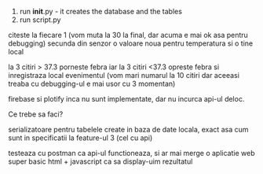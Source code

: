 1) run __init__.py - it creates the database and the tables
2) run script.py 

citeste la fiecare 1 (vom muta la 30 la final, dar acuma e mai ok asa pentru debugging) secunda din senzor o valoare noua pentru temperatura si o tine local

la 3 citiri > 37.3 porneste febra iar la 3 citiri <37.3 opreste febra si inregistraza local evenimentul (vom mari numarul la 10 citiri dar aceeasi treaba cu debugging-ul e mai usor cu 3 momentan)

firebase si plotify inca nu sunt implementate, dar nu incurca api-ul deloc.

Ce trebe sa faci?

serializatoare pentru tabelele create in baza de date locala, exact asa cum sunt in specificatii la feature-ul 3 (cel cu api)

testeaza cu postman ca api-ul functioneaza, si ar mai merge o aplicatie web super basic html + javascript ca sa display-uim rezultatul